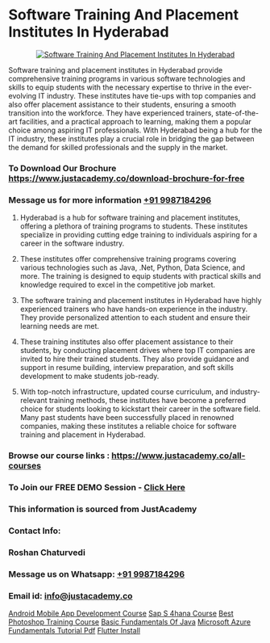 # Software Training And Placement Institutes In Hyderabad

<p align="center">
  <a href="https://justacademy.co/program-detail/software-testing">
    <img src="https://justacademy.co/storage2/program_images/1704700438.webp" alt="Software Training And Placement Institutes In Hyderabad">
  </a>
</p>


Software training and placement institutes in Hyderabad provide comprehensive training programs in various software technologies and skills to equip students with the necessary expertise to thrive in the ever-evolving IT industry. These institutes have tie-ups with top companies and also offer placement assistance to their students, ensuring a smooth transition into the workforce. They have experienced trainers, state-of-the-art facilities, and a practical approach to learning, making them a popular choice among aspiring IT professionals. With Hyderabad being a hub for the IT industry, these institutes play a crucial role in bridging the gap between the demand for skilled professionals and the supply in the market. 
### To Download Our Brochure https://www.justacademy.co/download-brochure-for-free
### Message us for more information [+91 9987184296](https://api.whatsapp.com/send?phone=919987184296)
1) Hyderabad is a hub for software training and placement institutes, offering a plethora of training programs to students. 
These institutes specialize in providing cutting edge training to individuals aspiring for a career in the software industry.

2) These institutes offer comprehensive training programs covering various technologies such as Java, .Net, Python, Data Science, and more. 
The training is designed to equip students with practical skills and knowledge required to excel in the competitive job market.

3) The software training and placement institutes in Hyderabad have highly experienced trainers who have hands-on experience in the industry. 
They provide personalized attention to each student and ensure their learning needs are met.

4) These training institutes also offer placement assistance to their students, by conducting placement drives where top IT companies are invited to hire their trained students. 
They also provide guidance and support in resume building, interview preparation, and soft skills development to make students job-ready.

5) With top-notch infrastructure, updated course curriculum, and industry-relevant training methods, these institutes have become a preferred choice for students looking to kickstart their career in the software field. 
Many past students have been successfully placed in renowned companies, making these institutes a reliable choice for software training and placement in Hyderabad.

### Browse our course links : https://www.justacademy.co/all-courses 
### To Join our FREE DEMO Session - [Click Here](https://www.justacademy.co/register-for-course-demo)


### This information is sourced from JustAcademy
### Contact Info:
### Roshan Chaturvedi
### Message us on Whatsapp: [+91 9987184296](https://api.whatsapp.com/send?phone=919987184296)
### Email id: [info@justacademy.co](mailto:info@justacademy.co)
                    
[Android Mobile App Development Course](https://www.linkedin.com/pulse/android-mobile-app-development-course-justacademy-beangaluru-hzzac/)
[Sap S 4hana Course](https://www.linkedin.com/pulse/sap-4hana-course-justacademy-hyderabad-nk16c/)
[Best Photoshop Training Course](https://medium.com/@kumarishimmi99/best-photoshop-training-course-1c67640ec020)
[Basic Fundamentals Of Java](https://medium.com/@roneet705/basic-fundamentals-of-java-31b4e86532d1)
[Microsoft Azure Fundamentals Tutorial Pdf](https://justacademyin.github.io/Articles/Microsoft-Azure-Fundamentals-Tutorial-Pdf)
[Flutter Install](https://justacademyin.github.io/Articles/Flutter-Install)
